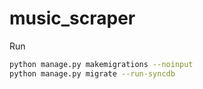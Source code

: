 # music_scraper

Run 
```bash
python manage.py makemigrations --noinput
python manage.py migrate --run-syncdb
```
